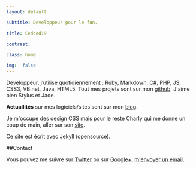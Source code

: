 ```yaml
---
layout: default

subtitle: Developpeur pour le fun.

title: Cedced19

contrast:

class: home

img:  false
---
```


Developpeur, j’utilise quotidiennement : Ruby, Markdown, C#, PHP, JS, CSS3, VB.net, Java, HTML5.
Tout mes projets sont sur mon [github](//github.com/cedced19/).
J'aime bien Stylus et Jade.

**Actuallités** sur mes logiciels/sites sont sur mon [blog](blog).

Je m'occupe des design CSS mais pour le reste Charly qui me donne un coup de main, aller sur son [site](//tmcharly.github.io/).

Ce site est écrit avec [Jekyll](http://jekyllrb.com/) (opensource).


##Contact

Vous pouvez me suivre sur [Twitter](//twitter.com/cedced19) ou sur [Google+](//plus.google.com/u/0/b/104855167193751168501/104855167193751168501/posts), [m'envoyer un email](mailto:cedced19@gmail.com?subject=Hello.net&body=Hello).


